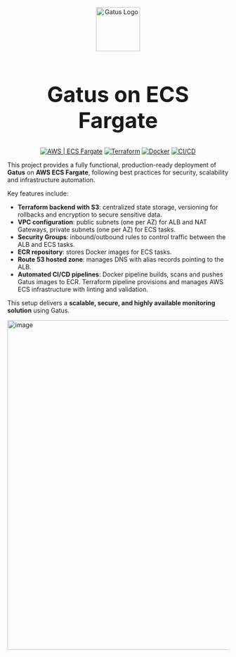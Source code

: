 <div align="center">
  <img width="100" height="100" alt="Gatus Logo" src="https://github.com/user-attachments/assets/bb670d76-1282-4bad-a9e9-4190d9f43410" />
  <h1 style="font-size: 3.5em;"> Gatus on ECS Fargate</h1>

  <p>
    <a href="#"><img src="https://img.shields.io/badge/Cloud-AWS-FF9900?logo=amazon-aws" alt="AWS | ECS Fargate"></a>
    <a href="#"><img src="https://img.shields.io/badge/IaC-Terraform-623CE4?logo=terraform" alt="Terraform"></a>
    <a href="#"><img src="https://img.shields.io/badge/Container-Docker-2496ED?logo=docker" alt="Docker"></a>
    <a href="#"><img src="https://img.shields.io/badge/CI/CD-GitHub_Actions-2088FF?logo=github-actions" alt="CI/CD"></a>
  </p>
</div>


This project provides a fully functional, production-ready deployment of **Gatus** on **AWS ECS Fargate**, following best practices for security, scalability and infrastructure automation. 

Key features include:
- **Terraform backend with S3**: centralized state storage, versioning for rollbacks and encryption to secure sensitive data.
- **VPC configuration**: public subnets (one per AZ) for ALB and NAT Gateways, private subnets (one per AZ) for ECS tasks.
- **Security Groups**: inbound/outbound rules to control traffic between the ALB and ECS tasks.
- **ECR repository**: stores Docker images for ECS tasks.
- **Route 53 hosted zone**: manages DNS with alias records pointing to the ALB.
- **Automated CI/CD pipelines**: Docker pipeline builds, scans and pushes Gatus images to ECR. Terraform pipeline provisions and manages AWS ECS infrastructure with linting and validation.

This setup delivers a **scalable, secure, and highly available monitoring solution** using Gatus.

<img width="550" height="750" alt="image" src="https://github.com/user-attachments/assets/3e168beb-0e9d-4e8f-a4b8-1778ad162bd1" />
